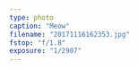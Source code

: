 ```yaml
---
type: photo
caption: "Meow"
filename: "20171116162353.jpg"
fstop: "f/1.8"
exposure: "1/2907"
---
```


